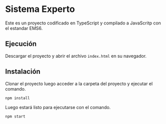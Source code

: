 # Sistema Experto
Este es un proyecto codificado en TypeScript y compilado a JavaScritp con el estandar EMS6.
## Ejecución
Descargar el proyecto y abrir el archivo `index.html` en su navegador.

## Instalación
Clonar el proyecto luego acceder a la carpeta del proyecto y ejecutar el comando.

`npm install`

Luego estará listo para ejecutarse con el comando.

`npm start`
